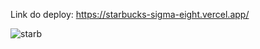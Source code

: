 <a target="blank">Link do deploy: https://starbucks-sigma-eight.vercel.app/</a>


![starb](https://github.com/vinicius-bispo1/Starbucks/assets/118212495/c675caf6-5132-4a08-8025-81e060a3ef64)
